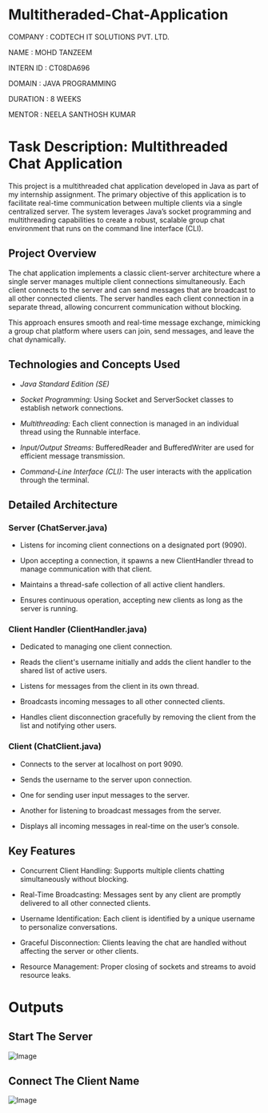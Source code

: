 # Multitheraded-Chat-Application

COMPANY : CODTECH IT SOLUTIONS PVT. LTD.

NAME : MOHD TANZEEM

INTERN ID : CT08DA696

DOMAIN : JAVA PROGRAMMING

DURATION : 8 WEEKS

MENTOR : NEELA SANTHOSH KUMAR

# Task Description: Multithreaded Chat Application

This project is a multithreaded chat application developed in Java as part of my internship assignment. The primary objective of this application is to facilitate real-time communication between multiple clients via a single centralized server. The system leverages Java’s socket programming and multithreading capabilities to create a robust, scalable group chat environment that runs on the command line interface (CLI).

## Project Overview
The chat application implements a classic client-server architecture where a single server manages multiple client connections simultaneously. Each client connects to the server and can send messages that are broadcast to all other connected clients. The server handles each client connection in a separate thread, allowing concurrent communication without blocking.

This approach ensures smooth and real-time message exchange, mimicking a group chat platform where users can join, send messages, and leave the chat dynamically.

## Technologies and Concepts Used
- *Java Standard Edition (SE)*

- *Socket Programming:* Using Socket and ServerSocket classes to establish network connections.

- *Multithreading:* Each client connection is managed in an individual thread using the Runnable interface.

- *Input/Output Streams:* BufferedReader and BufferedWriter are used for efficient message transmission.

- *Command-Line Interface (CLI):* The user interacts with the application through the terminal.

## Detailed Architecture
### Server (ChatServer.java)
- Listens for incoming client connections on a designated port (9090).

- Upon accepting a connection, it spawns a new ClientHandler thread to manage communication with that client.

- Maintains a thread-safe collection of all active client handlers.

- Ensures continuous operation, accepting new clients as long as the server is running.

### Client Handler (ClientHandler.java)
- Dedicated to managing one client connection.

- Reads the client's username initially and adds the client handler to the shared list of active users.

- Listens for messages from the client in its own thread.

- Broadcasts incoming messages to all other connected clients.

- Handles client disconnection gracefully by removing the client from the list and notifying other users.

### Client (ChatClient.java)
- Connects to the server at localhost on port 9090.

- Sends the username to the server upon connection.

- One for sending user input messages to the server.

- Another for listening to broadcast messages from the server.

- Displays all incoming messages in real-time on the user’s console.

## Key Features
- Concurrent Client Handling: Supports multiple clients chatting simultaneously without blocking.

- Real-Time Broadcasting: Messages sent by any client are promptly delivered to all other connected clients.

- Username Identification: Each client is identified by a unique username to personalize conversations.

- Graceful Disconnection: Clients leaving the chat are handled without affecting the server or other clients.

- Resource Management: Proper closing of sockets and streams to avoid resource leaks.


# Outputs 

## Start The Server

![Image](https://github.com/user-attachments/assets/f86695b1-c523-448f-9bb6-2ed68a3cc59d)

## Connect The Client Name

![Image](https://github.com/user-attachments/assets/ac971ebf-ef71-4678-baab-f4ebd7683c18)
